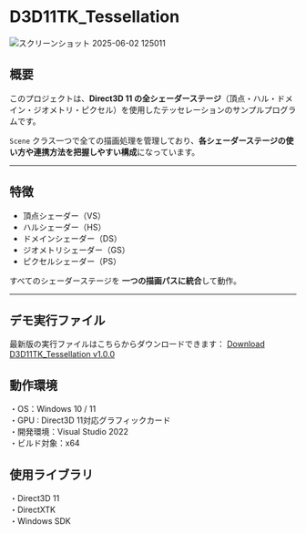 # D3D11TK_Tessellation
![スクリーンショット 2025-06-02 125011](https://github.com/user-attachments/assets/46274253-ac95-44f0-af68-b2b2b333b777)

## 概要

このプロジェクトは、**Direct3D 11 の全シェーダーステージ**（頂点・ハル・ドメイン・ジオメトリ・ピクセル）を使用したテッセレーションのサンプルプログラムです。

`Scene` クラス一つで全ての描画処理を管理しており、**各シェーダーステージの使い方や連携方法を把握しやすい構成**になっています。

---

## 特徴

- 頂点シェーダー（VS）
- ハルシェーダー（HS）
- ドメインシェーダー（DS）
- ジオメトリシェーダー（GS）
- ピクセルシェーダー（PS）

すべてのシェーダーステージを **一つの描画パスに統合**して動作。

---

## デモ実行ファイル
最新版の実行ファイルはこちらからダウンロードできます： [Download D3D11TK_Tessellation v1.0.0](https://github.com/Shun-ki00/D3D11TK_Tessellation/releases/latest)


## 動作環境
・OS：Windows 10 / 11  
・GPU : Direct3D 11対応グラフィックカード  
・開発環境：Visual Studio 2022  
・ビルド対象：x64  

## 使用ライブラリ
・Direct3D 11  
・DirectXTK  
・Windows SDK   
